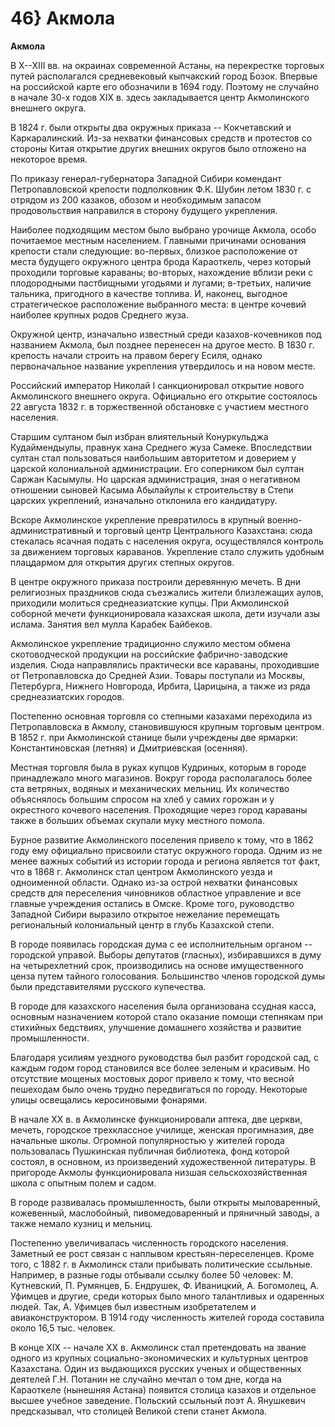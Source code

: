# 46} Акмола

**Акмола**

В Х--ХІІІ вв. на окраинах современной Астаны, на перекрестке торговых путей располагался средневековый кыпчакский город Бозок. Впервые на российской карте его обозначили в 1694 году. Поэтому не случайно в начале 30-х годов XIX в. здесь закладывается центр Акмолинского внешнего округа.

В 1824 г. были открыты два окружных приказа -- Кокчетавский и Каркаралинский. Из-за нехватки финансовых средств и протестов со стороны Китая открытие других внешних округов было отложено на некоторое время.

По приказу генерал-губернатора Западной Сибири комендант Петропавловской крепости подполковник Ф.К. Шубин летом 1830 г. с отрядом из 200 казаков, обозом и необходимым запасом продовольствия направился в сторону будущего укрепления.

Наиболее подходящим местом было выбрано урочище Акмола, особо почитаемое местным населением. Главными причинами основания крепости стали следующие: во-первых, близкое расположение от места будущего окружного центра брода Караоткель, через который проходили торговые караваны; во-вторых, нахождение вблизи реки с плодородными пастбищными угодьями и лугами; в-третьих, наличие тальника, пригодного в качестве топлива. И, наконец, выгодное стратегическое расположение выбранного места: в центре кочевий наиболее крупных родов Среднего жуза.

Окружной центр, изначально известный среди казахов-кочевников под названием Акмола, был позднее перенесен на другое место. В 1830 г. крепость начали строить на правом берегу Есиля, однако первоначальное название укрепления утвердилось и на новом месте.

Российский император Николай I санкционировал открытие нового Акмолинского внешнего округа. Официально его открытие состоялось 22 августа 1832 г. в торжественной обстановке с участием местного населения.

Старшим султаном был избран влиятельный Конуркульджа Кудаймендыулы, правнук хана Среднего жуза Самеке. Впоследствии султан стал пользоваться наибольшим авторитетом и доверием у царской колониальной администрации. Его соперником был султан Саржан Касымулы. Но царская администрация, зная о негативном отношении сыновей Касыма Абылайулы к строительству в Степи царских укреплений, изначально отклонила его кандидатуру.

Вскоре Акмолинское укрепление превратилось в крупный военно-административный и торговый центр Центрального Казахстана: сюда стекалась ясачная подать с населения округа, осуществлялся контроль за движением торговых караванов. Укрепление стало служить удобным плацдармом для открытия других степных округов.

В центре окружного приказа построили деревянную мечеть. В дни религиозных праздников сюда съезжались жители близлежащих аулов, приходили молиться среднеазиатские купцы. При Акмолинской соборной мечети функционировала казахская школа, дети изучали азы ислама. Занятия вел мулла Карабек Байбеков.

Акмолинское укрепление традиционно служило местом обмена скотоводческой продукции на российские фабрично-заводские изделия. Сюда направлялись практически все караваны, проходившие от Петропавловска до Средней Азии. Товары поступали из Москвы, Петербурга, Нижнего Новгорода, Ирбита, Царицына, а также из ряда среднеазиатских городов.

Постепенно основная торговля со степными казахами переходила из Петропавловска в Акмолу, становившуюся крупным торговым центром. В 1852 г. при Акмолинской станице были учреждены две ярмарки: Константиновская (летняя) и Дмитриевская (осенняя).

Местная торговля была в руках купцов Кудриных, которым в городе принадлежало много магазинов. Вокруг города располагалось более ста ветряных, водяных и механических мельниц. Их количество объяснялось большим спросом на хлеб у самих горожан и у окрестного кочевого населения. Проходящие через город караваны также в больших объемах скупали муку местного помола.

Бурное развитие Акмолинского поселения привело к тому, что в 1862 году ему официально присвоили статус окружного города. Одним из не менее важных событий из истории города и региона является тот факт, что в 1868 г. Акмолинск стал центром Акмолинского уезда и одноименной области. Однако из-за острой нехватки финансовых средств для переселения чиновников областное управление и все главные учреждения остались в Омске. Кроме того, руководство Западной Сибири выразило открытое нежелание перемещать региональный колониальный центр в глубь Казахской степи.

В городе появилась городская дума с ее исполнительным органом -- городской управой. Выборы депутатов (гласных), избиравшихся в думу на четырехлетний срок, производились на основе имущественного ценза путем тайного голосования. Большинство членов городской думы были представителями русского купечества.

В городе для казахского населения была организована ссудная касса, основным назначением которой стало оказание помощи степнякам при стихийных бедствиях, улучшение домашнего хозяйства и развитие промышленности.

Благодаря усилиям уездного руководства был разбит городской сад, с каждым годом город становился все более зеленым и красивым. Но отсутствие мощеных мостовых дорог привело к тому, что весной пешеходам было очень трудно передвигаться по городу. Некоторые улицы освещались керосиновыми фонарями.

В начале XX в. в Акмолинске функционировали аптека, две церкви, мечеть, городское трехклассное училище, женская прогимназия, две начальные школы. Огромной популярностью у жителей города пользовалась Пушкинская публичная библиотека, фонд которой состоял, в основном, из произведений художественной литературы. В пригороде Акмолы функционировала низшая сельскохозяйственная школа с опытным полем и садом.

В городе развивалась промышленность, были открыты мыловаренный, кожевенный, маслобойный, пивомедоваренный и пряничный заводы, а также немало кузниц и мельниц.

Постепенно увеличивалась численность городского населения. Заметный ее рост связан с наплывом крестьян-переселенцев. Кроме того, с 1882 г. в Акмолинск стали прибывать политические ссыльные. Например, в разные годы отбывали ссылку более 50 человек: М. Кутневский, П. Румянцев, Б. Ендрушек, Ф. Иваницкий, А. Богомолец, А. Уфимцев и другие, среди которых было много талантливых и одаренных людей. Так, А. Уфимцев был известным изобретателем и авиаконструктором. В 1914 году численность жителей города составила около 16,5 тыс. человек.

В конце XIX -- начале XX в. Акмолинск стал претендовать на звание одного из крупных социально-экономических и культурных центров Казахстана. Один из выдающихся русских ученых и общественных деятелей Г.Н. Потанин не случайно мечтал о том дне, когда на Караоткеле (нынешняя Астана) появится столица казахов и отдельное высшее учебное заведение. Польский ссыльный поэт А. Янушкевич предсказывал, что столицей Великой степи станет Акмола.
